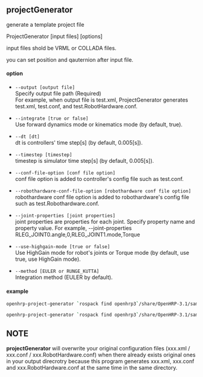 ## projectGenerator

generate a template project file

ProjectGenerator [input files] [options]

input files shold be VRML or COLLADA files.

you can set position and qauternion after input file.

#### option

* ``--output [output file]``  
   Specify output file path (Required)  
   For example, when output file is test.xml, ProjectGenerator generates test.xml, test.conf, and test.RobotHardware.conf.

* ``--integrate [true or false]``  
   Use forward dynamics mode or kinematics mode (by default, true).

* ``--dt [dt]``  
   dt is controllers' time step[s] (by default, 0.005[s]).

* ``--timestep [timestep]``  
   timestep is simulator time step[s] (by default, 0.005[s]).

* ``--conf-file-option [conf file option]``  
   conf file option is added to controller's config file such as test.conf.

* ``--robothardware-conf-file-option [robothardware conf file option]``  
   robothardware conf file option is added to robothardware's config file such as test.Robothardware.conf.

* ``--joint-properties [joint properties]``  
   joint properties are properties for each joint. Specify property name and property value.
   For example, --joint-properties RLEG_JOINT0.angle,0,RLEG_JOINT1.mode,Torque

* ``--use-highgain-mode [true or false]``  
   Use HighGain mode for robot's joints or Torque mode (by default, use true, use HighGain mode).

* ``--method [EULER or RUNGE_KUTTA]``  
   Integration method (EULER by default).

#### example

```bash
openhrp-project-generator `rospack find openhrp3`/share/OpenHRP-3.1/sample/model/sample1.wrl `rospack find openhrp3`/share/OpenHRP-3.1/sample/model/longfloor.wrl --use-highgain-mode false --output /tmp/SampleRobot_for_torquecontrol.xml --timeStep 0.001 --dt 0.002
```

```bash
openhrp-project-generator `rospack find openhrp3`/share/OpenHRP-3.1/sample/model/sample1.wrl `rospack find openhrp3`/share/OpenHRP-3.1/sample/model/longfloor.wrl `rospack find openhrp3`/share/OpenHRP-3.1/sample/model/box.wrl, 0.3, 0, 0.1,1, 0, 0, 0 --output /tmp/SampleRobot_for_20cmStep.xml --dt 0.002
```

## NOTE

**projectGenerator** will overwrite your original configuration files (xxx.xml / xxx.conf / xxx.RobotHardware.conf) when there already exists original ones in your output direcrotry because this program generates xxx.xml, xxx.conf and xxx.RobotHardware.conf at the same time in the same directory.
